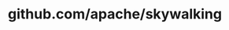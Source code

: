 ---
layout: post
title: github.com/apache/skywalking
categories: link
tags: [انگلیسی, گیت‌هاب, برنامه‌نویسی]
---